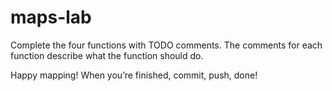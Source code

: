 # maps-lab

Complete the four functions with TODO comments. The comments for each function describe what the 
function should do.  
 
Happy mapping! When you’re finished, commit, push, done! 
